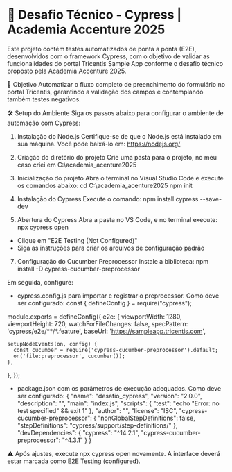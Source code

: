 # 📘 Desafio Técnico - Cypress | Academia Accenture 2025
Este projeto contém testes automatizados de ponta a ponta (E2E), desenvolvidos com o framework Cypress, com o objetivo de validar as funcionalidades do portal Tricentis Sample App conforme o desafio técnico proposto pela Academia Accenture 2025.

🚀 Objetivo
Automatizar o fluxo completo de preenchimento do formulário no portal Tricentis, garantindo a validação dos campos e contemplando também testes negativos.

🛠️ Setup do Ambiente
Siga os passos abaixo para configurar o ambiente de automação com Cypress:

1. Instalação do Node.js
Certifique-se de que o Node.js está instalado em sua máquina. Você pode baixá-lo em: https://nodejs.org/

2. Criação do diretório do projeto
Crie uma pasta para o projeto, no meu caso criei em C:\academia_acenture2025

3. Inicialização do projeto
Abra o terminal no Visual Studio Code e execute os comandos abaixo:
cd C:\academia_acenture2025
npm init

4. Instalação do Cypress
Execute o comando:
npm install cypress --save-dev

5. Abertura do Cypress
Abra a pasta no VS Code, e no terminal execute:
npx cypress open

* Clique em "E2E Testing (Not Configured)"
* Siga as instruções para criar os arquivos de configuração padrão

7. Configuração do Cucumber Preprocessor
Instale a biblioteca:
npm install -D cypress-cucumber-preprocessor

Em seguida, configure:
* cypress.config.js para importar e registrar o preprocessor.
Como deve ser configurado:
const { defineConfig } = require("cypress");

module.exports = defineConfig({
  e2e: {
    viewportWidth: 1280,
    viewportHeight: 720,
    watchForFileChanges: false,
    specPattern: 'cypress/e2e/**/*.feature',
    baseUrl: 'https://sampleapp.tricentis.com',

    setupNodeEvents(on, config) {
      const cucumber = require('cypress-cucumber-preprocessor').default;
      on('file:preprocessor', cucumber());
    },
  },
});

* package.json com os parâmetros de execução adequados.
Como deve ser configurado:
{
  "name": "desafio_cypress",
  "version": "2.0.0",
  "description": "",
  "main": "index.js",
  "scripts": {
    "test": "echo \"Error: no test specified\" && exit 1"
  },
  "author": "",
  "license": "ISC",
  "cypress-cucumber-preprocessor": {
    "nonGlobalStepDefinitions": false,
    "stepDefinitions": "cypress/support/step-definitions/"
  },
  "devDependencies": {
    "cypress": "^14.2.1",
    "cypress-cucumber-preprocessor": "^4.3.1"
  }
}

⚠️ Após ajustes, execute npx cypress open novamente. A interface deverá estar marcada como E2E Testing (configured).






